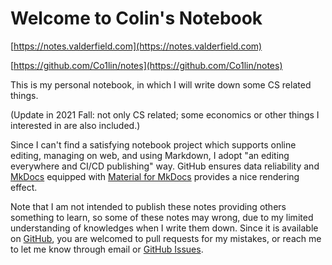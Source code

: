# Welcome to Colin's Notebook

[https://notes.valderfield.com](https://notes.valderfield.com)

[https://github.com/Co1lin/notes](https://github.com/Co1lin/notes)

This is my personal notebook, in which I will write down some CS related things.

(Update in 2021 Fall: not only CS related; some economics or other things I interested in are also included.)

Since I can't find a satisfying notebook project which supports online editing, managing on web, and using Markdown, I adopt "an editing everywhere and CI/CD publishing" way. GitHub ensures data reliability and [MkDocs](https://www.mkdocs.org/) equipped with [Material for MkDocs](https://squidfunk.github.io/mkdocs-material/) provides a nice rendering effect.

Note that I am not intended to publish these notes providing others something to learn, so some of these notes may wrong, due to my limited understanding of knowledges when I write them down. Since it is available on [GitHub](https://github.com/Co1lin/notes), you are welcomed to pull requests for my mistakes, or reach me to let me know through email or [GitHub Issues](https://github.com/Co1lin/notes/issues).

